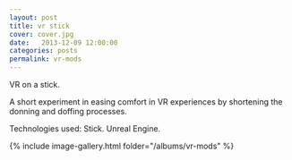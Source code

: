 ```yaml
---
layout: post
title: vr stick
cover: cover.jpg
date:   2013-12-09 12:00:00
categories: posts
permalink: vr-mods
---
```


VR on a stick.
<!--more-->
A short experiment in easing comfort in VR experiences by shortening the donning and doffing processes.

Technologies used: Stick. Unreal Engine.

{% include image-gallery.html folder="/albums/vr-mods" %}